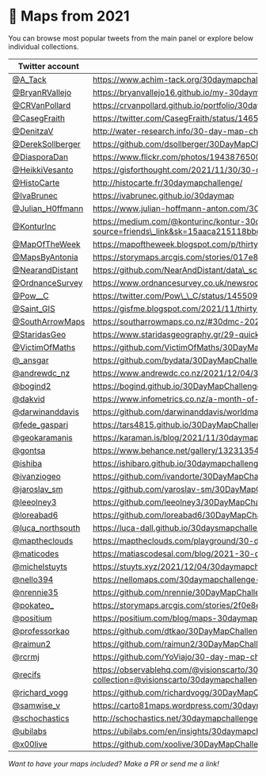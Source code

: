 # 🔵 Maps from 2021

You can browse most popular tweets from the main panel or explore below individual collections.

| Twitter account                                          | Map collection                                                                                                                    |
| -------------------------------------------------------- | --------------------------------------------------------------------------------------------------------------------------------- |
| [@A\_Tack](https://twitter.com/A_Tack)                   | https://www.achim-tack.org/30daymapchallenge                                                                                      |
| [@BryanRVallejo](https://twitter.com/BryanRVallejo)      | https://bryanvallejo16.github.io/my-30daymapchallenge/                                                                            |
| [@CRVanPollard](https://twitter.com/CRVanPollard)        | https://crvanpollard.github.io/portfolio/30day2021.html                                                                           |
| [@CasegFraith](https://twitter.com/CasegFraith)          | https://twitter.com/CasegFraith/status/1465733564646019084                                                                        |
| [@DenitzaV](https://twitter.com/DenitzaV)                | http://water-research.info/30-day-map-challenge-2021/                                                                             |
| [@DerekSollberger](https://twitter.com/DerekSollberger)  | https://github.com/dsollberger/30DayMapChallenge                                                                                  |
| [@DiasporaDan](https://twitter.com/DiasporaDan)          | https://www.flickr.com/photos/194387650@N05/albums/72157720156583267/with/51689635932/                                            |
| [@HeikkiVesanto](https://twitter.com/HeikkiVesanto)      | https://gisforthought.com/2021/11/30/30-day-map-challenge-2021                                                                    |
| [@HistoCarte](https://twitter.com/HistoCarte)            | http://histocarte.fr/30daymapchallenge/                                                                                           |
| [@IvaBrunec](https://twitter.com/IvaBrunec)              | https://ivabrunec.github.io/30daymap                                                                                              |
| [@Julian\_H0ffmann](https://twitter.com/Julian_H0ffmann) | https://www.julian-hoffmann-anton.com/30-day-map-challenge                                                                        |
| [@KonturInc](https://twitter.com/KonturInc)              | https://medium.com/@konturinc/kontur-30daymapchallenge-2021-e4799bcba975?source=friends\_link&sk=15aaca215118bbdd19fa3229fe6ce12a |
| [@MapOfTheWeek](https://twitter.com/MapOfTheWeek)        | https://mapoftheweek.blogspot.com/p/thirty-day-map-challenge-2021.html                                                            |
| [@MapsByAntonia](https://twitter.com/MapsByAntonia)      | https://storymaps.arcgis.com/stories/017e8ca6a916491db71d8378676a8f27                                                             |
| [@NearandDistant](https://twitter.com/NearandDistant)    | https://github.com/NearAndDistant/data\_science\_with\_r/tree/main/30DayMapChallenge                                              |
| [@OrdnanceSurvey](https://twitter.com/OrdnanceSurvey)    | https://www.ordnancesurvey.co.uk/newsroom/blog/30-day-map-challenge                                                               |
| [@Pow\_\_C](https://twitter.com/Pow__C)                  | https://twitter.com/Pow\_\_C/status/1455091079951396864                                                                           |
| [@Saint\_GIS](https://twitter.com/Saint_GIS)             | https://gisfme.blogspot.com/2021/11/thirty-days-of-mapping-fme-ing.html                                                           |
| [@SouthArrowMaps](https://twitter.com/SouthArrowMaps)    | https://southarrowmaps.co.nz/#30dmc-2021                                                                                          |
| [@StaridasGeo](https://twitter.com/StaridasGeo)          | https://www.staridasgeography.gr/29-quick-maps-i-made-for-the-30-day-map-challenge-2021/                                          |
| [@VictimOfMaths](https://twitter.com/VictimOfMaths)      | https://github.com/VictimOfMaths/30DayMapChallenge                                                                                |
| [@\_ansgar](https://twitter.com/_ansgar)                 | https://github.com/bydata/30DayMapChallenge-2021                                                                                  |
| [@andrewdc\_nz](https://twitter.com/andrewdc_nz)         | https://www.andrewdc.co.nz/2021/12/04/30daymapchallenge-2021-a-wrap-up/                                                           |
| [@bogind2](https://twitter.com/bogind2)                  | https://bogind.github.io/30DayMapChallenge/day30                                                                                  |
| [@dakvid](https://twitter.com/dakvid)                    | https://www.infometrics.co.nz/a-month-of-maps/                                                                                    |
| [@darwinanddavis](https://twitter.com/darwinanddavis)    | https://github.com/darwinanddavis/worldmaps                                                                                       |
| [@fede\_gaspari](https://twitter.com/fede_gaspari)       | https://tars4815.github.io/30DayMapChallenge/                                                                                     |
| [@geokaramanis](https://twitter.com/geokaramanis)        | https://karaman.is/blog/2021/11/30daymapchallenge-2021                                                                            |
| [@gontsa](https://twitter.com/gontsa)                    | https://www.behance.net/gallery/132313545/My-30DayMapChallenge-2021                                                               |
| [@ishiba](https://twitter.com/ishiba)                    | https://ishibaro.github.io/30daymapchallengegallery/                                                                              |
| [@ivanziogeo](https://twitter.com/ivanziogeo)            | https://github.com/ivandorte/30DayMapChallenge\_2021                                                                              |
| [@jaroslav\_sm](https://twitter.com/jaroslav_sm)         | https://github.com/yaroslav-sm/30DayMapChallenge-2021                                                                             |
| [@leeolney3](https://twitter.com/leeolney3)              | https://github.com/leeolney3/30DayMapChallenge?anything                                                                           |
| [@loreabad6](https://twitter.com/loreabad6)              | https://github.com/loreabad6/30DayMapChallenge                                                                                    |
| [@luca\_northsouth](https://twitter.com/luca_northsouth) | https://luca-dall.github.io/30daysmapchallenge/gallery/                                                                           |
| [@maptheclouds](https://twitter.com/maptheclouds)        | https://maptheclouds.com/playground/30-day-map-challenge/metamapping/                                                             |
| [@maticodes](https://twitter.com/maticodes)              | https://matiascodesal.com/blog/2021-30-day-map-challenge-postmortem/                                                              |
| [@michelstuyts](https://twitter.com/michelstuyts)        | https://stuyts.xyz/2021/12/04/30daymapchallenge-my-maps-for-the-2021-challenge/                                                   |
| [@nello394](https://twitter.com/nello394)                | https://nellomaps.com/30daymapchallenge-2021/                                                                                     |
| [@nrennie35](https://twitter.com/nrennie35)              | https://github.com/nrennie/30DayMapChallenge/tree/main/2021                                                                       |
| [@pokateo\_](https://twitter.com/pokateo_)               | https://storymaps.arcgis.com/stories/2f0e8ede2ac5422a80f7cd2e53989724                                                             |
| [@positium](https://twitter.com/positium)                | https://positium.com/blog/maps-30daymapchallenge-2021                                                                             |
| [@professorkao](https://twitter.com/professorkao)        | https://github.com/dtkao/30DayMapChallenge-2021                                                                                   |
| [@raimun2](https://twitter.com/raimun2)                  | https://github.com/raimun2/30DayMapChallenge                                                                                      |
| [@rcrmj](https://twitter.com/rcrmj)                      | https://github.com/YoViajo/30-day-map-challenge                                                                                   |
| [@recifs](https://twitter.com/recifs)                    | https://observablehq.com/@visionscarto/30-days-and-as-many-maps?collection=@visionscarto/30daymapchallenge                        |
| [@richard\_vogg](https://twitter.com/richard_vogg)       | https://github.com/richardvogg/30DayMapChallenge21                                                                                |
| [@samwise\_v](https://twitter.com/samwise_v)             | https://carto81maps.wordpress.com/30daymapchallenge-2021/                                                                         |
| [@schochastics](https://twitter.com/schochastics)        | http://schochastics.net/30daymapchallenge/                                                                                        |
| [@ubilabs](https://twitter.com/ubilabs)                  | https://ubilabs.com/en/insights/30daymapchallenge                                                                                 |
| [@x00live](https://twitter.com/x00live)                  | https://github.com/xoolive/30DayMapChallenge                                                                                      |

*Want to have your maps included? Make a PR or send me a link!*